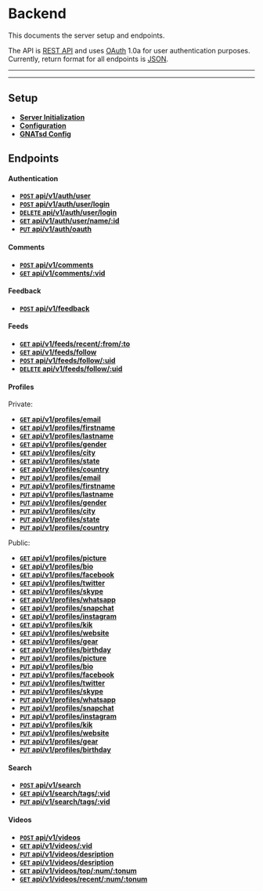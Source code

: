 # Backend

This documents the server setup and endpoints.

The API is [REST API](http://en.wikipedia.org/wiki/Representational_State_Transfer "RESTful")
and uses [OAuth](http://oauth.net/ "OAuth") 1.0a for user authentication purposes.
Currently, return format for all endpoints is [JSON](http://json.org/ "JSON").

***


***

## Setup

- **[Server Initialization](https://github.com/EterniaLogic/Microservice-Architecture-API/blob/master/Documentation/docs/server_initialization.md)**
- **[Configuration](https://github.com/EterniaLogic/Microservice-Architecture-API/blob/master/Documentation/docs/configuration.md)**
- **[GNATsd Config](https://github.com/EterniaLogic/Microservice-Architecture-API/blob/master/Documentation/docs/gnatsdconfig.md)**

## Endpoints


#### Authentication

- **[<code>POST</code> api/v1/auth/user](https://github.com/EterniaLogic/Microservice-Architecture-API/blob/master/Documentation/endpoints/auth/POST_user.md)**
- **[<code>POST</code> api/v1/auth/user/login](https://github.com/EterniaLogic/Microservice-Architecture-API/blob/master/Documentation/endpoints/auth/GET_user_login.md)**
- **[<code>DELETE</code> api/v1/auth/user/login](https://github.com/EterniaLogic/Microservice-Architecture-API/blob/master/Documentation/endpoints/auth/DELETE_user_login.md)**
- **[<code>GET</code> api/v1/auth/user/name/:id](https://github.com/EterniaLogic/Microservice-Architecture-API/blob/master/Documentation/endpoints/auth/GET_user_name.md)**
- **[<code>PUT</code> api/v1/auth/oauth](https://github.com/EterniaLogic/Microservice-Architecture-API/blob/master/Documentation/endpoints/auth/PUT_user_oauth.md)**


#### Comments

- **[<code>POST</code> api/v1/comments](https://github.com/EterniaLogic/Microservice-Architecture-API/blob/master/Documentation/endpoints/comments/POST_comments.md)**
- **[<code>GET</code> api/v1/comments/:vid](https://github.com/EterniaLogic/Microservice-Architecture-API/blob/master/Documentation/endpoints/comments/GET_comments.md)**


#### Feedback

- **[<code>POST</code> api/v1/feedback](https://github.com/EterniaLogic/Microservice-Architecture-API/blob/master/Documentation/endpoints/feedback/POST_feedback.md)**


#### Feeds

- **[<code>GET</code> api/v1/feeds/recent/:from/:to](https://github.com/EterniaLogic/Microservice-Architecture-API/blob/master/Documentation/endpoints/feeds/GET_recent.md)**
- **[<code>GET</code> api/v1/feeds/follow](https://github.com/EterniaLogic/Microservice-Architecture-API/blob/master/Documentation/endpoints/feeds/GET_follow.md)**
- **[<code>POST</code> api/v1/feeds/follow/:uid](https://github.com/EterniaLogic/Microservice-Architecture-API/blob/master/Documentation/endpoints/feeds/POST_follow.md)**
- **[<code>DELETE</code> api/v1/feeds/follow/:uid](https://github.com/EterniaLogic/Microservice-Architecture-API/blob/master/Documentation/endpoints/feeds/DELETE_follow.md)**

#### Profiles

Private:
- **[<code>GET</code> api/v1/profiles/email](https://github.com/EterniaLogic/Microservice-Architecture-API/blob/master/Documentation/endpoints/profiles/GET_email.md)**
- **[<code>GET</code> api/v1/profiles/firstname](https://github.com/EterniaLogic/Microservice-Architecture-API/blob/master/Documentation/endpoints/profiles/GET_firstname.md)**
- **[<code>GET</code> api/v1/profiles/lastname](https://github.com/EterniaLogic/Microservice-Architecture-API/blob/master/Documentation/endpoints/profiles/GET_lastname.md)**
- **[<code>GET</code> api/v1/profiles/gender](https://github.com/EterniaLogic/Microservice-Architecture-API/blob/master/Documentation/endpoints/profiles/GET_gender.md)**
- **[<code>GET</code> api/v1/profiles/city](https://github.com/EterniaLogic/Microservice-Architecture-API/blob/master/Documentation/endpoints/profiles/GET_city.md)**
- **[<code>GET</code> api/v1/profiles/state](https://github.com/EterniaLogic/Microservice-Architecture-API/blob/master/Documentation/endpoints/profiles/GET_state.md)**
- **[<code>GET</code> api/v1/profiles/country](https://github.com/EterniaLogic/Microservice-Architecture-API/blob/master/Documentation/endpoints/profiles/GET_country.md)**
- **[<code>PUT</code> api/v1/profiles/email](https://github.com/EterniaLogic/Microservice-Architecture-API/blob/master/Documentation/endpoints/profiles/PUT_email.md)**
- **[<code>PUT</code> api/v1/profiles/firstname](https://github.com/EterniaLogic/Microservice-Architecture-API/blob/master/Documentation/endpoints/profiles/PUT_firstname.md)**
- **[<code>PUT</code> api/v1/profiles/lastname](https://github.com/EterniaLogic/Microservice-Architecture-API/blob/master/Documentation/endpoints/profiles/PUT_lastname.md)**
- **[<code>PUT</code> api/v1/profiles/gender](https://github.com/EterniaLogic/Microservice-Architecture-API/blob/master/Documentation/endpoints/profiles/PUT_gender.md)**
- **[<code>PUT</code> api/v1/profiles/city](https://github.com/EterniaLogic/Microservice-Architecture-API/blob/master/Documentation/endpoints/profiles/PUT_city.md)**
- **[<code>PUT</code> api/v1/profiles/state](https://github.com/EterniaLogic/Microservice-Architecture-API/blob/master/Documentation/endpoints/profiles/PUT_state.md)**
- **[<code>PUT</code> api/v1/profiles/country](https://github.com/EterniaLogic/Microservice-Architecture-API/blob/master/Documentation/endpoints/profiles/PUT_country.md)**


Public:
- **[<code>GET</code> api/v1/profiles/picture](https://github.com/EterniaLogic/Microservice-Architecture-API/blob/master/Documentation/endpoints/profiles/GET_picture.md)**
- **[<code>GET</code> api/v1/profiles/bio](https://github.com/EterniaLogic/Microservice-Architecture-API/blob/master/Documentation/endpoints/profiles/GET_bio.md)**
- **[<code>GET</code> api/v1/profiles/facebook](https://github.com/EterniaLogic/Microservice-Architecture-API/blob/master/Documentation/endpoints/profiles/GET_facebook.md)**
- **[<code>GET</code> api/v1/profiles/twitter](https://github.com/EterniaLogic/Microservice-Architecture-API/blob/master/Documentation/endpoints/profiles/GET_twitter.md)**
- **[<code>GET</code> api/v1/profiles/skype](https://github.com/EterniaLogic/Microservice-Architecture-API/blob/master/Documentation/endpoints/profiles/GET_skype.md)**
- **[<code>GET</code> api/v1/profiles/whatsapp](https://github.com/EterniaLogic/Microservice-Architecture-API/blob/master/Documentation/endpoints/profiles/GET_whatsapp.md)**
- **[<code>GET</code> api/v1/profiles/snapchat](https://github.com/EterniaLogic/Microservice-Architecture-API/blob/master/Documentation/endpoints/profiles/GET_snapchat.md)**
- **[<code>GET</code> api/v1/profiles/instagram](https://github.com/EterniaLogic/Microservice-Architecture-API/blob/master/Documentation/endpoints/profiles/GET_instagram.md)**
- **[<code>GET</code> api/v1/profiles/kik](https://github.com/EterniaLogic/Microservice-Architecture-API/blob/master/Documentation/endpoints/profiles/GET_kik.md)**
- **[<code>GET</code> api/v1/profiles/website](https://github.com/EterniaLogic/Microservice-Architecture-API/blob/master/Documentation/endpoints/profiles/GET_website.md)**
- **[<code>GET</code> api/v1/profiles/gear](https://github.com/EterniaLogic/Microservice-Architecture-API/blob/master/Documentation/endpoints/profiles/GET_gear.md)**
- **[<code>GET</code> api/v1/profiles/birthday](https://github.com/EterniaLogic/Microservice-Architecture-API/blob/master/Documentation/endpoints/profiles/GET_birthday.md)**
- **[<code>PUT</code> api/v1/profiles/picture](https://github.com/EterniaLogic/Microservice-Architecture-API/blob/master/Documentation/endpoints/profiles/PUT_picture.md)**
- **[<code>PUT</code> api/v1/profiles/bio](https://github.com/EterniaLogic/Microservice-Architecture-API/blob/master/Documentation/endpoints/profiles/PUT_bio.md)**
- **[<code>PUT</code> api/v1/profiles/facebook](https://github.com/EterniaLogic/Microservice-Architecture-API/blob/master/Documentation/endpoints/profiles/PUT_facebook.md)**
- **[<code>PUT</code> api/v1/profiles/twitter](https://github.com/EterniaLogic/Microservice-Architecture-API/blob/master/Documentation/endpoints/profiles/PUT_twitter.md)**
- **[<code>PUT</code> api/v1/profiles/skype](https://github.com/EterniaLogic/Microservice-Architecture-API/blob/master/Documentation/endpoints/profiles/PUT_skype.md)**
- **[<code>PUT</code> api/v1/profiles/whatsapp](https://github.com/EterniaLogic/Microservice-Architecture-API/blob/master/Documentation/endpoints/profiles/PUT_whatsapp.md)**
- **[<code>PUT</code> api/v1/profiles/snapchat](https://github.com/EterniaLogic/Microservice-Architecture-API/blob/master/Documentation/endpoints/profiles/PUT_snapchat.md)**
- **[<code>PUT</code> api/v1/profiles/instagram](https://github.com/EterniaLogic/Microservice-Architecture-API/blob/master/Documentation/endpoints/profiles/PUT_instagram.md)**
- **[<code>PUT</code> api/v1/profiles/kik](https://github.com/EterniaLogic/Microservice-Architecture-API/blob/master/Documentation/endpoints/profiles/PUT_kik.md)**
- **[<code>PUT</code> api/v1/profiles/website](https://github.com/EterniaLogic/Microservice-Architecture-API/blob/master/Documentation/endpoints/profiles/PUT_website.md)**
- **[<code>PUT</code> api/v1/profiles/gear](https://github.com/EterniaLogic/Microservice-Architecture-API/blob/master/Documentation/endpoints/profiles/PUT_gear.md)**
- **[<code>PUT</code> api/v1/profiles/birthday](https://github.com/EterniaLogic/Microservice-Architecture-API/blob/master/Documentation/endpoints/profiles/PUT_birthday.md)**

#### Search

- **[<code>POST</code> api/v1/search](https://github.com/EterniaLogic/Microservice-Architecture-API/blob/master/Documentation/endpoints/search/GET_search.md)**
- **[<code>GET</code> api/v1/search/tags/:vid](https://github.com/EterniaLogic/Microservice-Architecture-API/blob/master/Documentation/endpoints/search/GET_search_tags.md)**
- **[<code>PUT</code> api/v1/search/tags/:vid](https://github.com/EterniaLogic/Microservice-Architecture-API/blob/master/Documentation/endpoints/search/PUT_search_tags.md)**

#### Videos

- **[<code>POST</code> api/v1/videos](https://github.com/EterniaLogic/Microservice-Architecture-API/blob/master/Documentation/endpoints/videos/POST.md)**
- **[<code>GET</code> api/v1/videos/:vid](https://github.com/EterniaLogic/Microservice-Architecture-API/blob/master/Documentation/endpoints/videos/GET.md)**
- **[<code>PUT</code> api/v1/videos/desription](https://github.com/EterniaLogic/Microservice-Architecture-API/blob/master/Documentation/endpoints/videos/PUT_description.md)**
- **[<code>GET</code> api/v1/videos/desription](https://github.com/EterniaLogic/Microservice-Architecture-API/blob/master/Documentation/endpoints/videos/GET_description.md)**
- **[<code>GET</code> api/v1/videos/top/:num/:tonum](https://github.com/EterniaLogic/Microservice-Architecture-API/blob/master/Documentation/endpoints/videos/GET_top.md)**
- **[<code>GET</code> api/v1/videos/recent/:num/:tonum](https://github.com/EterniaLogic/Microservice-Architecture-API/blob/master/Documentation/endpoints/videos/GET_recent.md)**
